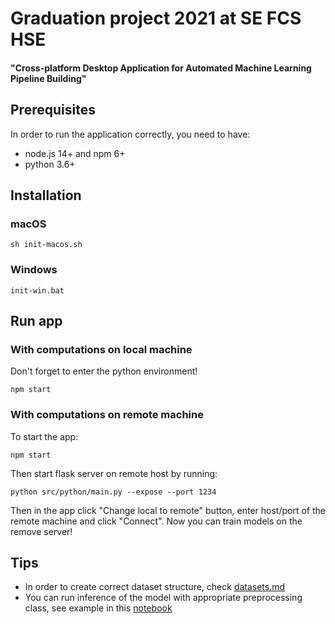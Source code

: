 # Graduation project 2021 at SE FCS HSE
#### "Cross-platform Desktop Application for Automated Machine Learning Pipeline Building"

## Prerequisites

In order to run the application correctly, you need to have:

- node.js 14+ and npm 6+
- python 3.6+

## Installation

### macOS
```shell
sh init-macos.sh
```

### Windows

```shell
init-win.bat
```

## Run app
### With computations on local machine
Don't forget to enter the python environment!
```shell
npm start
```

### With computations on remote machine
To start the app: 
```shell
npm start
```
Then start flask server on remote host by running: 
```shell
python src/python/main.py --expose --port 1234
```
Then in the app click "Change local to remote" button, enter host/port of the remote 
machine and click "Connect". Now you can train models on the remove server!

## Tips
- In order to create correct dataset structure, check [datasets.md](datasets.md)
- You can run inference of the model with appropriate preprocessing class, see 
  example in this [notebook](examples/inference_onnx_model.ipynb)
